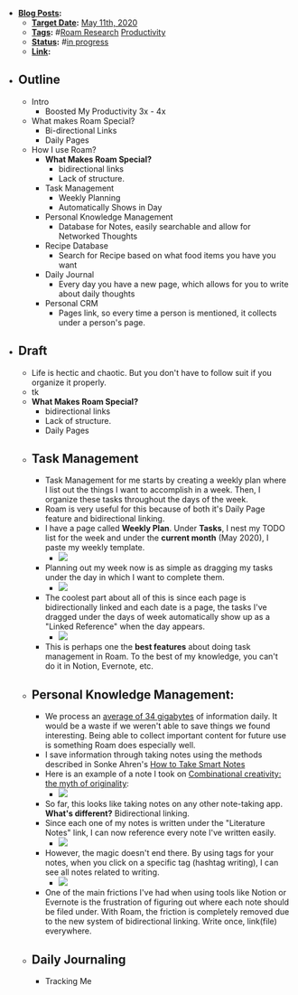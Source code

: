 - **[Blog Posts](<Blog Posts.md>):**
    - **[Target Date](<Target Date.md>):** [May 11th, 2020](<May 11th, 2020.md>)
    - **[Tags](<Tags.md>):** #[Roam Research](<Roam Research.md>) [Productivity](<Productivity.md>)
    - **[Status](<Status.md>):** #[in progress](<in progress.md>)
    - **[Link](<Link.md>):**
- ## Outline
    - Intro
        - Boosted My Productivity 3x - 4x 
    - What makes Roam Special?
        - Bi-directional Links
        - Daily Pages
    - How I use Roam?
        - **What Makes Roam Special?**
            - bidirectional links
            - Lack of structure. 
        - Task Management
            - Weekly Planning
            - Automatically Shows in Day
        - Personal Knowledge Management
            - Database for Notes, easily searchable and allow for Networked Thoughts
        - Recipe Database
            - Search for Recipe based on what food items you have you want
        - Daily Journal
            - Every day you have a new page, which allows for you to write about daily thoughts
        - Personal CRM
            - Pages link, so every time a person is mentioned, it collects under a person's page.
- ## Draft
    - Life is hectic and chaotic. But you don't have to follow suit if you organize it properly.
    - tk
    - **What Makes Roam Special?**
        - bidirectional links
        - Lack of structure. 
        - Daily Pages
    - ## Task Management
        - Task Management for me starts by creating a weekly plan where I list out the things I want to accomplish in a week. Then, I organize these tasks throughout the days of the week. 
        - Roam is very useful for this because of both it's Daily Page feature and bidirectional linking.
        - I have a page called **Weekly Plan**. Under **Tasks**, I nest my TODO list for the week and under the **current month** (May 2020), I paste my weekly template. 
            - ![](https://firebasestorage.googleapis.com/v0/b/firescript-577a2.appspot.com/o/imgs%2Fapp%2Fandyjgao%2F_niw4_hDRT.png?alt=media&token=28d48aa6-c0b6-48f6-a47d-c568143211e6)
        - Planning out my week now is as simple as dragging my tasks under the day in which I want to complete them. 
            - ![](https://firebasestorage.googleapis.com/v0/b/firescript-577a2.appspot.com/o/imgs%2Fapp%2Fandyjgao%2F1Dn0ZyuF3N.png?alt=media&token=3cb11726-bd40-4fb4-a2f5-9eb97bc08ef9)
        - The coolest part about all of this is since each page is bidirectionally linked and each date is a page, the tasks I've dragged under the days of week automatically show up as a "Linked Reference" when the day appears.
            - ![](https://firebasestorage.googleapis.com/v0/b/firescript-577a2.appspot.com/o/imgs%2Fapp%2Fandyjgao%2Fct4RO-JKW-.png?alt=media&token=39f85f2a-ab06-4748-b030-834cf47e76c7)
        - This is perhaps one the **best features** about doing task management in Roam. To the best of my knowledge, you can't do it in Notion, Evernote, etc.  
    - ## Personal Knowledge Management:
        - We process an [average of 34 gigabytes](https://ijoc.org/index.php/ijoc/article/viewFile/1566/743) of information daily. It would be a waste if we weren't able to save things we found interesting. Being able to collect important content for future use is something Roam does especially well. 
        - I save information through taking notes using the methods described in Sonke Ahren's [How to Take Smart Notes](https://www.andyjgao.com/notes/how-to-take-smart-notes/)
        - Here is an example of a note I took on [Combinational creativity: the myth of originality](https://nesslabs.com/combinational-creativity):
            - ![](https://firebasestorage.googleapis.com/v0/b/firescript-577a2.appspot.com/o/imgs%2Fapp%2Fandyjgao%2FAr6jBwUB5g.png?alt=media&token=807fe95d-a6fc-488a-844f-935ffd3e51c5)
        - So far, this looks like taking notes on any other note-taking app. __What's different?__ Bidirectional linking.
        - Since each one of my notes is written under the "Literature Notes" link, I can now reference every note I've written easily. 
            - ![](https://firebasestorage.googleapis.com/v0/b/firescript-577a2.appspot.com/o/imgs%2Fapp%2Fandyjgao%2FMRQnX-gaaa.png?alt=media&token=3ae7ffb9-21d0-4fe7-926d-273e3df54603)
        - However, the magic doesn't end there. By using tags for your notes, when you click on a specific tag (hashtag writing), I can see all notes related to writing.
            - ![](https://firebasestorage.googleapis.com/v0/b/firescript-577a2.appspot.com/o/imgs%2Fapp%2Fandyjgao%2FGO2QWMTD_a.png?alt=media&token=4339b0a2-cfdd-4971-8b6d-011794135755)
        - One of the main frictions I've had when using tools like Notion or Evernote is the frustration of figuring out where each note should be filed under. With Roam, the friction is completely removed due to the new system of bidirectional linking. Write once, link(file) everywhere.
    - ## Daily Journaling
        - Tracking Me
